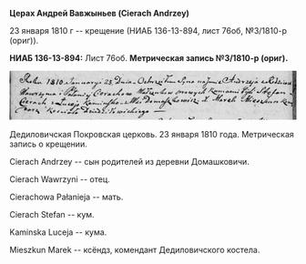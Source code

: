 **Церах Андрей Вавжыньев (Cierach Andrzey)**

23 января 1810 г -- крещение (НИАБ 136-13-894, лист 76об, №3/1810-р
(ориг)).

**НИАБ 136-13-894:** Лист 76об. **Метрическая запись №3/1810-р (ориг).**

![](./media/0b32e280d1df74e0a23cdad64b5fb6a421f60b1d.png)

Дедиловичская Покровская церковь. 23 января 1810 года. Метрическая
запись о крещении.

Cierach Andrzey -- сын родителей из деревни Домашковичи.

Cierach Wawrzyni -- отец.

Cierachowa Pałanieja -- мать.

Cierach Stefan -- кум.

Kaminska Luceja -- кума.

Mieszkun Marek -- ксёндз, комендант Дедиловичского костела.
